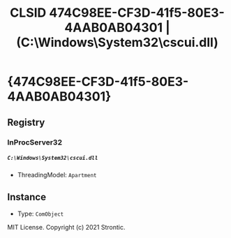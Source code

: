 ﻿---
title: "CLSID 474C98EE-CF3D-41f5-80E3-4AAB0AB04301 | (C:\\Windows\\System32\\cscui.dll)"
excerpt: What is COM-Object CLSID 474C98EE-CF3D-41f5-80E3-4AAB0AB04301?
---

# {474C98EE-CF3D-41f5-80E3-4AAB0AB04301}


## Registry


### InProcServer32

##### `C:\Windows\System32\cscui.dll`
* ThreadingModel: `Apartment`

## Instance

* Type: `ComObject`

MIT License. Copyright (c) 2021 Strontic.


